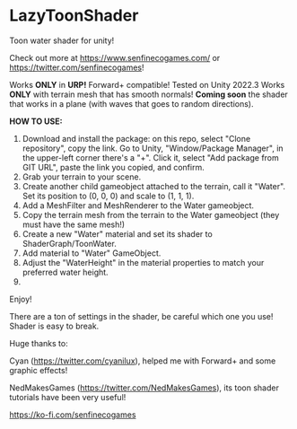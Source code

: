 # LazyToonShader

Toon water shader for unity!

Check out more at https://www.senfinecogames.com/ or https://twitter.com/senfinecogames!


Works **ONLY** in **URP!** Forward+ compatible! Tested on Unity 2022.3
Works **ONLY** with terrain mesh that has smooth normals! **Coming soon** the shader that works in a plane (with waves that goes to random directions). 


**HOW TO USE:**
1) Download and install the package: on this repo, select "Clone repository", copy the link. Go to Unity, "Window/Package Manager", in the upper-left corner there's a "+". Click it, select "Add package from GIT URL", paste the link you copied, and confirm.
2) Grab your terrain to your scene.
3) Create another child gameobject attached to the terrain, call it "Water". Set its position to (0, 0, 0) and scale to (1, 1, 1).
4) Add a MeshFilter and MeshRenderer to the Water gameobject.
5) Copy the terrain mesh from the terrain to the Water gameobject (they must have the same mesh!)
6) Create a new "Water" material and set its shader to ShaderGraph/ToonWater.
7) Add material to "Water" GameObject.
8) Adjust the "WaterHeight" in the material properties to match your preferred water height.
9) 

Enjoy!

There are a ton of settings in the shader, be careful which one you use! Shader is easy to break.


Huge thanks to: 

Cyan (https://twitter.com/cyanilux), helped me with Forward+ and some graphic effects! 

NedMakesGames (https://twitter.com/NedMakesGames), its toon shader tutorials have been very useful!


https://ko-fi.com/senfinecogames
